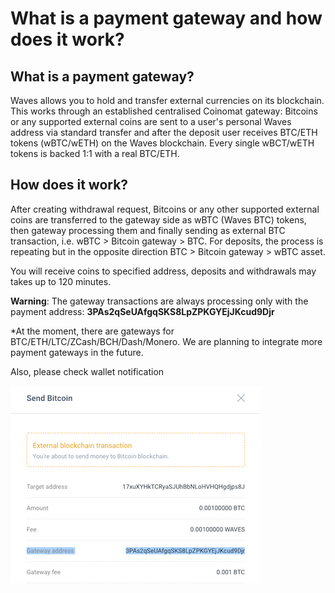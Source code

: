 # What is a payment gateway and how does it work?

## What is a payment gateway?

Waves allows you to hold and transfer external currencies on its blockchain. This works through an established centralised Coinomat gateway: Bitcoins or any supported external coins are sent to a user's personal Waves address via standard transfer and after the deposit user receives BTC/ETH tokens \(wBTC/wETH\) on the Waves blockchain. Every single wBCT/wETH tokens is backed 1:1 with a real BTC/ETH.

## How does it work?

After creating withdrawal request, Bitcoins or any other supported external coins are transferred to the gateway side as wBTC \(Waves BTC\) tokens, then gateway processing them and finally sending as external BTC transaction, i.e. wBTC &gt; Bitcoin gateway &gt; BTC. For deposits, the process is repeating but in the opposite direction BTC &gt; Bitcoin gateway &gt; wBTC asset.

You will receive coins to specified address, deposits and withdrawals may takes up to 120 minutes.

**Warning**: The gateway transactions are always processing only with the payment address: **3PAs2qSeUAfgqSKS8LpZPKGYEjJKcud9Djr**

\*At the moment, there are gateways for BTC/ETH/LTC/ZCash/BCH/Dash/Monero. We are planning to integrate more payment gateways in the future.

Also, please check wallet notification

![](/_assets/payment_gateway_01.png)
